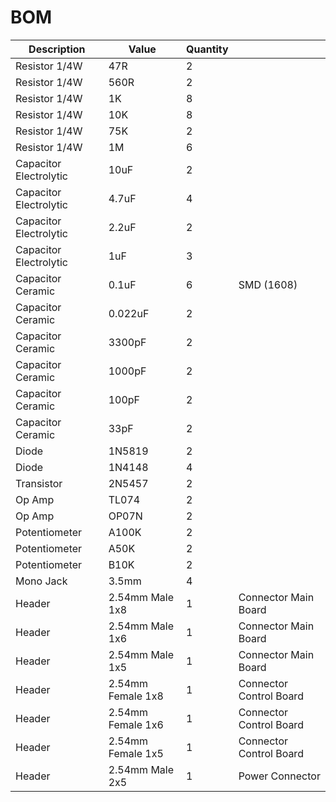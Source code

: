 # BOM

| Description | Value | Quantity | |
| --- | --- | --- | --- |
| Resistor 1/4W | 47R | 2 | |
| Resistor 1/4W | 560R | 2 | |
| Resistor 1/4W | 1K | 8 | |
| Resistor 1/4W | 10K | 8 | |
| Resistor 1/4W | 75K | 2 | |
| Resistor 1/4W | 1M | 6 | |
| Capacitor Electrolytic | 10uF | 2 | |
| Capacitor Electrolytic | 4.7uF | 4 | |
| Capacitor Electrolytic | 2.2uF | 2 | |
| Capacitor Electrolytic | 1uF | 3 | |
| Capacitor Ceramic | 0.1uF | 6 | SMD (1608) |
| Capacitor Ceramic | 0.022uF | 2 | |
| Capacitor Ceramic | 3300pF | 2 | |
| Capacitor Ceramic | 1000pF | 2 | |
| Capacitor Ceramic | 100pF | 2 | |
| Capacitor Ceramic | 33pF | 2 | |
| Diode | 1N5819 | 2 | |
| Diode | 1N4148 | 4 | |
| Transistor | 2N5457 | 2 | |
| Op Amp | TL074 | 2 | |
| Op Amp | OP07N | 2 | |
| Potentiometer | A100K | 2 | |
| Potentiometer | A50K | 2 | |
| Potentiometer | B10K | 2 | |
| Mono Jack | 3.5mm | 4 | |
| Header | 2.54mm Male 1x8 | 1 | Connector Main Board |
| Header | 2.54mm Male 1x6 | 1 | Connector Main Board |
| Header | 2.54mm Male 1x5 | 1 | Connector Main Board |
| Header | 2.54mm Female 1x8 | 1 | Connector Control Board |
| Header | 2.54mm Female 1x6 | 1 | Connector Control Board |
| Header | 2.54mm Female 1x5 | 1 | Connector Control Board |
| Header | 2.54mm Male 2x5 | 1 | Power Connector |
